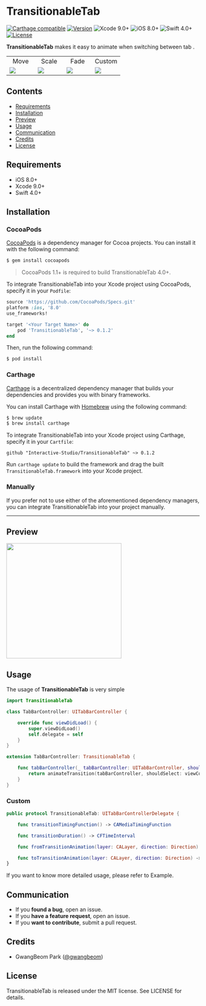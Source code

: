 # TransitionableTab

[![Carthage compatible](https://img.shields.io/badge/Carthage-Compatible-brightgreen.svg?style=flat)](https://github.com/Carthage/Carthage)
[![Version](https://img.shields.io/cocoapods/v/Hero.svg?style=flat)](http://cocoapods.org/pods/Hero)
![Xcode 9.0+](https://img.shields.io/badge/Xcode-9.0%2B-blue.svg)
![iOS 8.0+](https://img.shields.io/badge/iOS-8.0%2B-blue.svg)
![Swift 4.0+](https://img.shields.io/badge/Swift-4.0%2B-orange.svg)
[![License](https://img.shields.io/cocoapods/l/Hero.svg?style=flat)](https://github.com/lkzhao/Hero/blob/master/LICENSE?raw=true)

**TransitionableTab** makes it easy to animate when switching between tab .

<table>
<tr>
<td width="25%">
<center>Move</center>
</td>
<td width="25%">
<center>Scale</center>
</td>
<td width="25%">
<center>Fade</center>
</td>
<td width="25%">
<center>Custom</center>
</td>
</tr>
<tr>
<td width="25%">
<img src="Resource/move.gif"></img>
</td>
<td width="25%">
<img src="Resource/scale.gif"></img>
</td>
<td width="25%">
<img src="Resource/fade.gif"></img>
</td>
<td width="25%">
<img src="Resource/custom.gif"></img>
</td>
</tr>
</table>

## Contents

- [Requirements](#requirements)
- [Installation](#installation)
- [Preview](#preview)
- [Usage](#usage)
- [Communication](#communication)
- [Credits](#credits)
- [License](#license)

## Requirements

- iOS 8.0+
- Xcode 9.0+
- Swift 4.0+

## Installation

### CocoaPods

[CocoaPods](http://cocoapods.org) is a dependency manager for Cocoa projects. You can install it with the following command:

```bash
$ gem install cocoapods
```

> CocoaPods 1.1+ is required to build TransitionableTab 4.0+.

To integrate TransitionableTab into your Xcode project using CocoaPods, specify it in your `Podfile`:

```ruby
source 'https://github.com/CocoaPods/Specs.git'
platform :ios, '8.0'
use_frameworks!

target '<Your Target Name>' do
    pod 'TransitionableTab', '~> 0.1.2'
end
```

Then, run the following command:

```bash
$ pod install
```

### Carthage

[Carthage](https://github.com/Carthage/Carthage) is a decentralized dependency manager that builds your dependencies and provides you with binary frameworks.

You can install Carthage with [Homebrew](http://brew.sh/) using the following command:

```bash
$ brew update
$ brew install carthage
```

To integrate TransitionableTab into your Xcode project using Carthage, specify it in your `Cartfile`:

```ogdl
github "Interactive-Studio/TransitionableTab" ~> 0.1.2
```

Run `carthage update` to build the framework and drag the built `TransitionableTab.framework` into your Xcode project.

### Manually

If you prefer not to use either of the aforementioned dependency managers, you can integrate TransitionableTab into your project manually.

---

## Preview

<img src="Resource/all.gif" width="300">

## Usage

The usage of **TransitionableTab** is very simple

```swift
import TransitionableTab

class TabBarController: UITabBarController {

    override func viewDidLoad() {
        super.viewDidLoad()
        self.delegate = self
    }
}

extension TabBarController: TransitionableTab {

    func tabBarController(_ tabBarController: UITabBarController, shouldSelect viewController: UIViewController) -> Bool {
        return animateTransition(tabBarController, shouldSelect: viewController)
    }
}
```

### Custom

```swift
public protocol TransitionableTab: UITabBarControllerDelegate {

    func transitionTimingFunction() -> CAMediaTimingFunction

    func transitionDuration() -> CFTimeInterval

    func fromTransitionAnimation(layer: CALayer, direction: Direction) -> CAAnimation

    func toTransitionAnimation(layer: CALayer, direction: Direction) -> CAAnimation
}
```

If you want to know more detailed usage, please refer to Example.

## Communication

- If you **found a bug**, open an issue.
- If you **have a feature request**, open an issue.
- If you **want to contribute**, submit a pull request.

## Credits

- GwangBeom Park ([@gwangbeom](https://github.com/ParkGwangBeom))

## License

TransitionableTab is released under the MIT license. See LICENSE for details.


